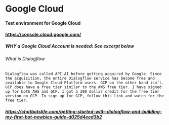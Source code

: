 # Google Cloud

#### Test environment for Google Cloud
#### https://console.cloud.google.com/

##### WHY a Google Cloud Account is needed: See excerpt below

###### What is Dialogflow

```Dialogflow was called API.AI before getting acquired by Google. Since the acquisition, the entire Dialogflow service has become free and available to Google Cloud Platform users. GCP on the other hand isn’t. GCP does have a free tier similar to the AWS free tier. I have signed up for both AWS and GCP. I got a 300 dollar credit for the free tier version on GCP. To sign up for GCP, follow this link and watch for the free tier.```

##### https://chatbotslife.com/getting-started-with-dialogflow-and-building-my-first-bot-newbies-guide-d025d4eed3b2
